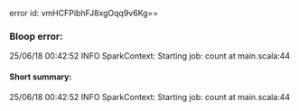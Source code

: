 error id: vmHCFPibhFJ8xgOqq9v6Kg==
### Bloop error:

25/06/18 00:42:52 INFO SparkContext: Starting job: count at main.scala:44
#### Short summary: 

25/06/18 00:42:52 INFO SparkContext: Starting job: count at main.scala:44